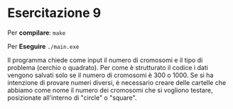 # Esercitazione 9

Per **compilare**:
`make`

Per **Eseguire**
`./main.exe`

Il programma chiede come input il numero di cromosomi e il tipo di problema (cerchio o quadrato). 
Per come è strutturato il codice i dati vengono salvati solo se il numero di cromosomi è 300 o 1000.
Se si ha intenzione di provare numeri diversi, è necessario creare delle cartelle che abbiamo come nome il numero dei cromosomi che si vogliono testare, posizionate all'interno di "circle" o "square".
